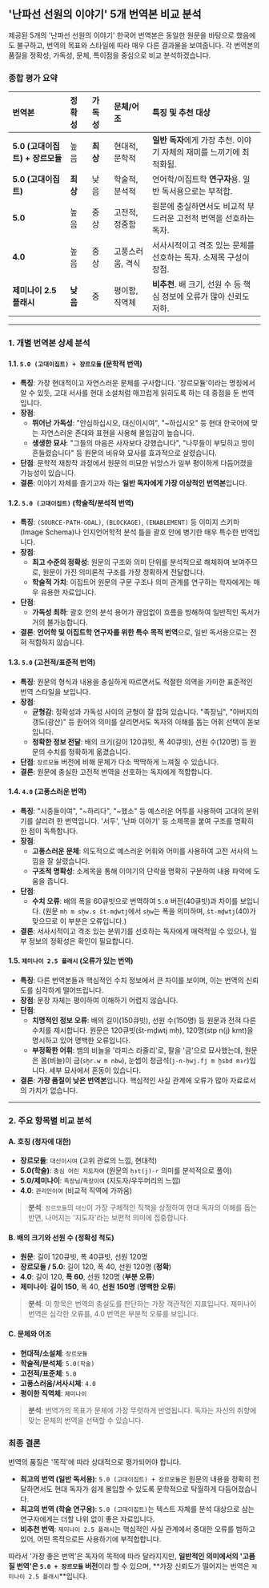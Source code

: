 ## '난파선 선원의 이야기' 5개 번역본 비교 분석

제공된 5개의 '난파선 선원의 이야기' 한국어 번역본은 동일한 원문을 바탕으로 했음에도 불구하고, 번역의 목표와 스타일에 따라 매우 다른 결과물을 보여줍니다. 각 번역본의 품질을 정확성, 가독성, 문체, 특이점을 중심으로 비교 분석하겠습니다.

### 종합 평가 요약

| 번역본 | 정확성 | 가독성 | 문체/어조 | 특징 및 추천 대상 |
| :--- | :--- | :--- | :--- | :--- |
| **5.0 (고대이집트) + 장르모듈** | 높음 | **최상** | 현대적, 문학적 | **일반 독자**에게 가장 추천. 이야기 자체의 재미를 느끼기에 최적화됨. |
| **5.0 (고대이집트)** | **최상** | 낮음 | 학술적, 분석적 | 언어학/이집트학 **연구자**용. 일반 독서용으로는 부적합. |
| **5.0** | 높음 | 중상 | 고전적, 정중함 | 원문에 충실하면서도 비교적 부드러운 고전적 번역을 선호하는 독자. |
| **4.0** | 높음 | 중상 | 고풍스러움, 격식 | 서사시적이고 격조 있는 문체를 선호하는 독자. 소제목 구성이 장점. |
| **제미나이 2.5 플래시** | **낮음** | 중 | 평이함, 직역체 | **비추천**. 배 크기, 선원 수 등 핵심 정보에 오류가 많아 신뢰도 저하. |

---

### 1. 개별 번역본 상세 분석

#### 1.1. `5.0 (고대이집트) + 장르모듈` (문학적 번역)
*   **특징**: 가장 현대적이고 자연스러운 문체를 구사합니다. '장르모듈'이라는 명칭에서 알 수 있듯, 고대 서사를 현대 소설처럼 매끄럽게 읽히도록 하는 데 중점을 둔 번역입니다.
*   **장점**:
    *   **뛰어난 가독성**: "안심하십시오, 대신이시여", "~하십시오" 등 현대 한국어에 맞는 자연스러운 존대와 표현을 사용해 몰입감이 높습니다.
    *   **생생한 묘사**: "그들의 마음은 사자보다 강했습니다", "나무들이 부딪히고 땅이 흔들렸습니다" 등 원문의 비유와 묘사를 효과적으로 살렸습니다.
*   **단점**: 문학적 재창작 과정에서 원문의 미묘한 뉘앙스가 일부 평이하게 다듬어졌을 가능성이 있습니다.
*   **결론**: 이야기 자체를 즐기고자 하는 **일반 독자에게 가장 이상적인 번역본**입니다.

#### 1.2. `5.0 (고대이집트)` (학술적/분석적 번역)
*   **특징**: `(SOURCE-PATH-GOAL)`, `(BLOCKAGE)`, `(ENABLEMENT)` 등 이미지 스키마(Image Schema)나 인지언어학적 분석 틀을 괄호 안에 병기한 매우 특수한 번역입니다.
*   **장점**:
    *   **최고 수준의 정확성**: 원문의 구조와 의미 단위를 분석적으로 해체하여 보여주므로, 원문이 가진 의미론적 구조를 가장 정확하게 전달합니다.
    *   **학술적 가치**: 이집트어 원문의 구문 구조나 의미 관계를 연구하는 학자에게는 매우 유용한 자료입니다.
*   **단점**:
    *   **가독성 최하**: 괄호 안의 분석 용어가 끊임없이 흐름을 방해하여 일반적인 독서가 거의 불가능합니다.
*   **결론**: **언어학 및 이집트학 연구자를 위한 특수 목적 번역**으로, 일반 독서용으로는 전혀 적합하지 않습니다.

#### 1.3. `5.0` (고전적/표준적 번역)
*   **특징**: 원문의 형식과 내용을 충실하게 따르면서도 적절한 의역을 가미한 표준적인 번역 스타일을 보입니다.
*   **장점**:
    *   **균형감**: 정확성과 가독성 사이의 균형이 잘 잡혀 있습니다. "족장님", "아버지의 갱도(광산)" 등 원어의 의미를 살리면서도 독자의 이해를 돕는 어휘 선택이 돋보입니다.
    *   **정확한 정보 전달**: 배의 크기(길이 120큐빗, 폭 40큐빗), 선원 수(120명) 등 원문의 수치를 정확하게 옮겼습니다.
*   **단점**: `장르모듈` 버전에 비해 문체가 다소 딱딱하게 느껴질 수 있습니다.
*   **결론**: 원문에 충실한 고전적 번역을 선호하는 독자에게 적합합니다.

#### 1.4. `4.0` (고풍스러운 번역)
*   **특징**: "시종들이여", "~하리다", "~했소" 등 예스러운 어투를 사용하여 고대의 분위기를 살리려 한 번역입니다. '서두', '난파 이야기' 등 소제목을 붙여 구조를 명확히 한 점이 독특합니다.
*   **장점**:
    *   **고풍스러운 문체**: 의도적으로 예스러운 어휘와 어미를 사용하여 고전 서사의 느낌을 잘 살렸습니다.
    *   **구조적 명확성**: 소제목을 통해 이야기의 단락을 명확히 구분하여 내용 파악에 도움을 줍니다.
*   **단점**:
    *   **수치 오류**: 배의 폭을 60큐빗으로 번역하여 `5.0` 버전(40큐빗)과 차이를 보입니다. (원문 `mḥ m sḫw.s št-mḏwtj`에서 `sḫw`는 폭을 의미하며, `št-mḏwtj`(40)가 맞으므로 이 부분은 오류입니다.)
*   **결론**: 서사시적이고 격조 있는 분위기를 선호하는 독자에게 매력적일 수 있으나, 일부 정보의 정확성은 확인이 필요합니다.

#### 1.5. `제미나이 2.5 플래시` (오류가 있는 번역)
*   **특징**: 다른 번역본들과 핵심적인 수치 정보에서 큰 차이를 보이며, 이는 번역의 신뢰도를 심각하게 떨어뜨립니다.
*   **장점**: 문장 자체는 평이하여 이해하기 어렵지 않습니다.
*   **단점**:
    *   **치명적인 정보 오류**: 배의 길이(150큐빗), 선원 수(150명) 등 원문과 전혀 다른 수치를 제시합니다. 원문은 120큐빗(št-mḏwtj mḥ), 120명(stp n(j) kmt)을 명시하고 있어 명백한 오류입니다.
    *   **부정확한 어휘**: 뱀의 비늘을 '라피스 라줄리'로, 팔을 '금'으로 묘사했는데, 원문은 몸(비늘)이 금(`sḫr.w m nbw`), 눈썹이 청금석(`j-n-ḥwj.fj m ḫsbd mꜣꜥ`)입니다. 세부 묘사에서 혼동이 있습니다.
*   **결론**: **가장 품질이 낮은 번역본**입니다. 핵심적인 사실 관계에 오류가 많아 자료로서의 가치가 없습니다.

---

### 2. 주요 항목별 비교 분석

#### A. 호칭 (청자에 대한)
- **장르모듈**: `대신이시여` (고위 관료의 느낌, 현대적)
- **5.0(학술)**: `충심 어린 지도자여` (원문의 `ḥꜣt(j)-ꜥ` 의미를 분석적으로 풀이)
- **5.0/제미나이**: `족장님`/`족장이여` (지도자/우두머리의 느낌)
- **4.0**: `관리인이여` (비교적 직역에 가까움)
> **분석**: `장르모듈`의 `대신`이 가장 구체적인 직책을 상정하여 현대 독자의 이해를 돕는 반면, 나머지는 '지도자'라는 보편적 의미에 집중합니다.

#### B. 배의 크기와 선원 수 (정확성 척도)
- **원문**: 길이 120큐빗, 폭 40큐빗, 선원 120명
- **장르모듈 / 5.0**: 길이 120, 폭 40, 선원 120명 (**정확**)
- **4.0**: 길이 120, **폭 60**, 선원 120명 (**부분 오류**)
- **제미나이**: **길이 150**, 폭 40, **선원 150명** (**명백한 오류**)
> **분석**: 이 항목은 번역의 충실도를 판단하는 가장 객관적인 지표입니다. 제미나이 번역은 심각한 오류를, 4.0 번역은 부분적 오류를 보입니다.

#### C. 문체와 어조
- **현대적/소설체**: `장르모듈`
- **학술적/분석체**: `5.0(학술)`
- **고전적/표준체**: `5.0`
- **고풍스러움/서사시체**: `4.0`
- **평이한 직역체**: `제미나이`
> **분석**: 번역가의 목표가 문체에 가장 뚜렷하게 반영됩니다. 독자는 자신의 취향에 맞는 문체의 번역을 선택할 수 있습니다.

### 최종 결론

번역의 품질은 '목적'에 따라 상대적으로 평가되어야 합니다.

- **최고의 번역 (일반 독서용)**: `5.0 (고대이집트) + 장르모듈`은 원문의 내용을 정확히 전달하면서도 현대 독자가 쉽게 몰입할 수 있도록 문학적으로 탁월하게 다듬어졌습니다.
- **최고의 번역 (학술 연구용)**: `5.0 (고대이집트)`는 텍스트 자체를 분석 대상으로 삼는 연구자에게는 더할 나위 없이 좋은 자료입니다.
- **비추천 번역**: `제미나이 2.5 플래시`는 핵심적인 사실 관계에서 중대한 오류를 범하고 있어, 어떤 목적으로든 사용하기에 부적합합니다.

따라서 '가장 좋은 번역'은 독자의 목적에 따라 달라지지만, **일반적인 의미에서의 '고품질 번역'은 `5.0 + 장르모듈` 버전**이라 할 수 있으며, **가장 신뢰도가 떨어지는 번역은 `제미나이 2.5 플래시`**입니다.